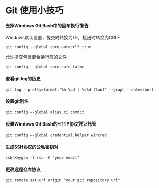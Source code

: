 # Git 使用小技巧

#### 去掉Windows Git Bash中的回车换行警告
Windows默认设置，提交时转换为LF，检出时转换为CRLF
```
git config --global core.autocrlf true
```

允许提交包含混合换行符的文件
```
git config --global core.safe false
```


#### 查看git log的历史
``` 
git log --pretty=format:'%h %ad | %s%d [%an]' --graph --date=short  
```

#### 设置git别名
```
git config –-global alias.ci commit
```

#### 设置Windows Git Bash的HTTP协议凭证托管
```
git config –-global credential.helper wincred
```

#### 生成SSH协议的公私密钥对
```
ssh-Keygen -t rsa -C "your email"
```

#### 更改远程仓库协议
```
git remote set-url origin "your git repository url"
```

